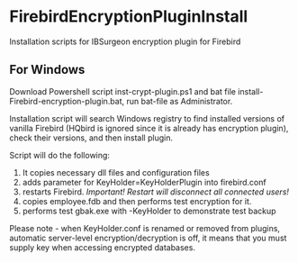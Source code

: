 # FirebirdEncryptionPluginInstall
Installation scripts for IBSurgeon encryption plugin for Firebird

## For Windows
Download Powershell script inst-crypt-plugin.ps1 and bat file install-Firebird-encryption-plugin.bat, run bat-file as Administrator.

Installation script will search Windows registry to find installed versions of vanilla Firebird (HQbird is ignored since it is already has encryption plugin), check their versions, and then install plugin.

Script will do the following:

1. It copies necessary dll files and configuration files
2. adds parameter for KeyHolder=KeyHolderPlugin into firebird.conf
3. restarts Firebird. *Important! Restart will disconnect all connected users!*
4. copies employee.fdb and then performs test encryption for it.
5. performs test gbak.exe with -KeyHolder to demonstrate test backup

Please note - when KeyHolder.conf is renamed or removed from plugins, automatic server-level encryption/decryption is off, it means that you must supply key when accessing encrypted databases.

